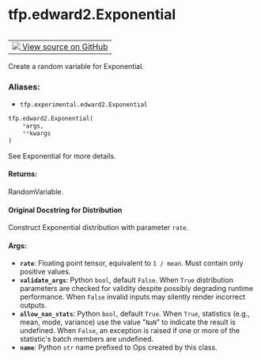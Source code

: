 <div itemscope itemtype="http://developers.google.com/ReferenceObject">
<meta itemprop="name" content="tfp.edward2.Exponential" />
<meta itemprop="path" content="Stable" />
</div>

# tfp.edward2.Exponential


<table class="tfo-notebook-buttons tfo-api" align="left">

<td>
  <a target="_blank" href="https://github.com/tensorflow/probability/blob/master/tensorflow_probability/python/experimental/edward2/interceptor.py">
    <img src="https://www.tensorflow.org/images/GitHub-Mark-32px.png" />
    View source on GitHub
  </a>
</td></table>



Create a random variable for Exponential.

### Aliases:

* `tfp.experimental.edward2.Exponential`


``` python
tfp.edward2.Exponential(
    *args,
    **kwargs
)
```



<!-- Placeholder for "Used in" -->

See Exponential for more details.

#### Returns:

RandomVariable.


#### Original Docstring for Distribution

Construct Exponential distribution with parameter `rate`.

#### Args:


* <b>`rate`</b>: Floating point tensor, equivalent to `1 / mean`. Must contain only
  positive values.
* <b>`validate_args`</b>: Python `bool`, default `False`. When `True` distribution
  parameters are checked for validity despite possibly degrading runtime
  performance. When `False` invalid inputs may silently render incorrect
  outputs.
* <b>`allow_nan_stats`</b>: Python `bool`, default `True`. When `True`, statistics
  (e.g., mean, mode, variance) use the value "`NaN`" to indicate the
  result is undefined. When `False`, an exception is raised if one or
  more of the statistic's batch members are undefined.
* <b>`name`</b>: Python `str` name prefixed to Ops created by this class.